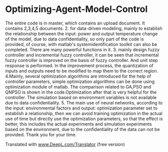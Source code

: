 # Optimizing-Agent-Model-Control

The entire code is in master, which contains an upload document. It contains 2,3,4,5 documents.
2. for data-driven modeling, mainly to establish the relationship between the input: power and output temperature change of the model, due to data confidentiality, so only part of the code is provided, of course, with matlab's systemidentification toolkit can also be completed. There are many powerful functions in it.
3. mainly design fuzzy controller and incremental fuzzy controller, it can be seen that incremental fuzzy controller is improved on the basis of fuzzy controller. And unit step response is performed. In the improvement process, the quantization of inputs and outputs need to be modified to map them to the correct region.
4.Mainly, several optimization algorithms are introduced for the help of controller parameters, simple optimization algorithms can be done using optimization module of matlab. The comparison related to GA,PSO and QNPSO is shown in the code.Optimization after that is very helpful for the controller. The simulation based on environment variables is not available due to data confidentiality.
5. The main use of neural networks, according to the input: environmental factors and output: optimization parameter set to establish a relationship, then we can avoid training optimization in the actual use of time but directly use the optimization parameters, so that the effect is better, this includes the actual experiments and simulation experiments based on the environment, due to the confidentiality of the data can not be provided.
Thank you for your time.

Translated with www.DeepL.com/Translator (free version)
